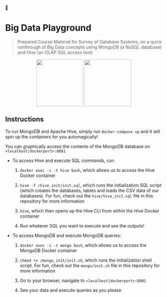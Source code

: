:blue_book:

# Big Data Playground
> Prepared Course Material for Survey of Database Systems, on a quick runthrough of Big Data concepts using MongoDB (a NoSQL database) and Hive (an OLAP SQL access tool)

<div style="text-align:center">
  <img src="http://hortonworks.com/wp-content/uploads/2016/03/hive_logo.png" 
  width="150px;" align="center"/>
  <img src="https://www.servernoobs.com/wp-content/uploads/2016/01/mongodb-logo-1.png" width="150px;" align="center"/>
</div>

## Instructions
To run MongoDB and Apache Hive, simply run `docker-compose up` and it will spin up the containers for you automagically!

You can graphically access the contents of the MongoDB database on `<localhost|dockerport>:8081`

* To access Hive and execute SQL commands, run: 

  1. `docker exec -i -t hive bash`, which allows us to access the Hive Docker container
  
  2. `hive -f /hive_init/init.sql`, which runs the initialization SQL script (which creates the databases, tables and loads the CSV data of our databases). For fun, check out the `hive/hive_init.sql` file in this repository for more information
  
  3. `hive`, which then opens up the Hive CLI from within the Hive Docker container
  
  4. Run whatever SQL you want to execute and see the outputs!

* To access MongoDB and execute MongoDB queries:
  
  1. `docker exec -i -t mongo bash`, which allows us to access the MongoDB Docker container
  
  2. `chmod +x /mongo_init/init.sh`, which runs the initialization shell script. For fun, check out the `mongo/init.sh` file in this repository for more information
  
  3. Go to your browser, navigate to `<localhost|dockerport>:8081`
  
  4. See your data and execute queries as you please
  